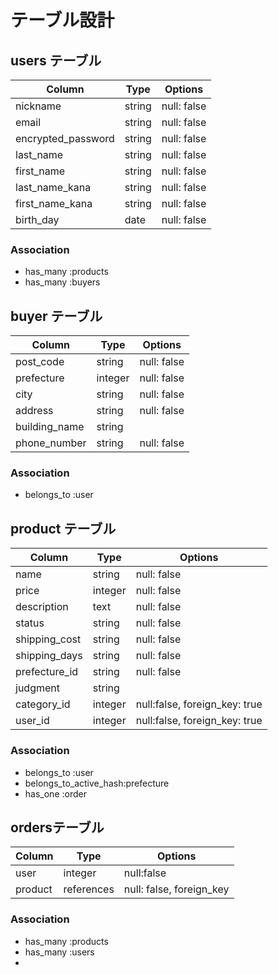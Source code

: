 
# テーブル設計

## users テーブル

| Column               | Type   | Options     |
| -------------------- | ------ | ----------- |
| nickname             | string | null: false |
| email                | string | null: false |
| encrypted_password   | string | null: false |
| last_name            | string | null: false |
| first_name           | string | null: false |
| last_name_kana       | string | null: false |
| first_name_kana      | string | null: false |
| birth_day            | date   | null: false |
### Association

- has_many :products
- has_many :buyers

## buyer テーブル

| Column          | Type     | Options                       |
| --------------- | -------- | ----------------------------- |
| post_code       | string   | null: false                   |
| prefecture      | integer  | null: false                   |
| city            | string   | null: false                   |
| address         | string   | null: false                   |
| building_name   | string   |                               |
| phone_number    | string   | null: false                   |

### Association

- belongs_to :user


## product テーブル

| Column        | Type    | Options                      |
| ------------- | ------- | ---------------------------- |
| name          | string  | null: false                  |
| price         | integer | null: false                  |
| description   | text    | null: false                  |
| status        | string  | null: false                  |
| shipping_cost | string  | null: false                  |
| shipping_days | string  | null: false                  |
| prefecture_id | string  | null: false                  |
| judgment      | string  |                              |
| category_id   | integer | null:false, foreign_key: true|
| user_id       | integer | null:false, foreign_key: true|

### Association

- belongs_to :user
- belongs_to_active_hash:prefecture
- has_one :order

## ordersテーブル
| Column  | Type        | Options                  |
| ------- | ----------- | ------------------------ |
| user    | integer     | null:false               |
| product | references  | null: false, foreign_key |

### Association
- has_many :products
- has_many :users
- 